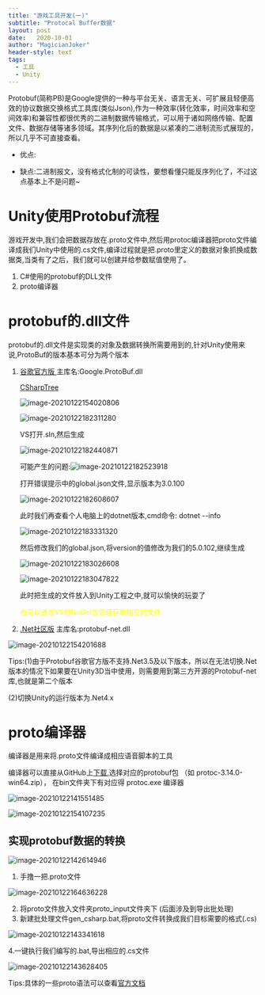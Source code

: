 ```yaml
---
title: "游戏工具开发(一)"
subtitle: "Protocal Buffer数据"
layout: post
date:   2020-10-01
author: "MagicianJoker"
header-style: text
tags:
  - 工具
  - Unity
---
```


Protobuf(简称PB)是Google提供的一种与平台无关、语言无关、可扩展且轻便高效的协议数据交换格式工具库(类似Json),作为一种效率(转化效率，时间效率和空间效率)和兼容性都很优秀的二进制数据传输格式，可以用于诸如网络传输、配置文件、数据存储等诸多领域。其序列化后的数据是以紧凑的二进制流形式展现的，所以几乎不可直接查看。

- 优点:

- 缺点:二进制报文，没有格式化制的可读性，要想看懂只能反序列化了，不过这点基本上不是问题~

# Unity使用Protobuf流程

游戏开发中,我们会把数据存放在.proto文件中,然后用protoc编译器把proto文件编译成我们Unity中使用的.cs文件,编译过程就是把.proto里定义的数据对象抓换成数据类,当类有了之后，我们就可以创建并给参数赋值使用了。

1. C#使用的protobuf的DLL文件
2. proto编译器

# protobuf的.dll文件

protobuf的.dll文件是实现类的对象及数据转换所需要用到的,针对Unity使用来说,ProtoBuf的版本基本可分为两个版本

1. [谷歌官方版 ](https://github.com/protocolbuffers/protobuf/tree/master/csharp)   主库名:Google.ProtoBuf.dll

   [CSharpTree](https://github.com/protocolbuffers/protobuf/releases)

   ![image-20210122154020806](https://magicianhoker.oss-cn-beijing.aliyuncs.com/ImgBed/20210122154020.png)

     ![image-20210122182311280](https://magicianhoker.oss-cn-beijing.aliyuncs.com/ImgBed/20210122182311.png)

   VS打开.sln,然后生成

   ![image-20210122182440871](https://magicianhoker.oss-cn-beijing.aliyuncs.com/ImgBed/20210122182440.png)

   

   可能产生的问题:![image-20210122182523918](https://magicianhoker.oss-cn-beijing.aliyuncs.com/ImgBed/20210122182523.png)

   打开错误提示中的global.json文件,显示版本为3.0.100

   ![image-20210122182608607](https://magicianhoker.oss-cn-beijing.aliyuncs.com/ImgBed/20210122182608.png)

   此时我们再查看个人电脑上的dotnet版本,cmd命令: dotnet --info

   ![image-20210122183331320](https://magicianhoker.oss-cn-beijing.aliyuncs.com/ImgBed/20210122183331.png)

   然后修改我们的global.json,将version的值修改为我们的5.0.102,继续生成

   ![image-20210122183026608](https://magicianhoker.oss-cn-beijing.aliyuncs.com/ImgBed/20210122183026.png)

   ![image-20210122183047822](https://magicianhoker.oss-cn-beijing.aliyuncs.com/ImgBed/20210122183047.png)

   此时把生成的文件放入到Unity工程之中,就可以愉快的玩耍了

   <font color=yellow>也可以通过VS的NuGet包管理获取相应的文件</font>

2. [.Net社区版](https://github.com/protobuf-net/protobuf-net)    主库名:protobuf-net.dll

![image-20210122154201688](https://magicianhoker.oss-cn-beijing.aliyuncs.com/ImgBed/20210122154201.png)

Tips:(1)由于Protobuf谷歌官方版不支持.Net3.5及以下版本，所以在无法切换.Net版本的情况下如果要在Unity3D当中使用，则需要用到第三方开源的Protobuf-net库,也就是第二个版本

(2)切换Unity的运行版本为.Net4.x

# proto编译器

编译器是用来将.proto文件编译成相应语音脚本的工具

编译器可以直接从GitHub上[下载](https://github.com/protocolbuffers/protobuf/releases),选择对应的protobuf包 （如 protoc-3.14.0-win64.zip）， 在bin文件夹下有对应得 protoc.exe 编译器

![image-20210122141551485](https://magicianhoker.oss-cn-beijing.aliyuncs.com/ImgBed/20210122141551.png)

![image-20210122154107235](https://magicianhoker.oss-cn-beijing.aliyuncs.com/ImgBed/20210122154107.png)

## 实现protobuf数据的转换

![image-20210122142614946](https://magicianhoker.oss-cn-beijing.aliyuncs.com/ImgBed/20210122142614.png)

1. 手撸一把.proto文件

![image-20210122164636228](https://magicianhoker.oss-cn-beijing.aliyuncs.com/ImgBed/20210122164636.png)

2. 将proto文件放入文件夹proto_input文件夹下 (后面涉及到导出批处理)
3. 新建批处理文件gen_csharp.bat,将proto文件转换成我们目标需要的格式(.cs)

![image-20210122143341618](https://magicianhoker.oss-cn-beijing.aliyuncs.com/ImgBed/20210122143341.png)

4.一键执行我们编写的.bat,导出相应的.cs文件

![image-20210122143628405](https://magicianhoker.oss-cn-beijing.aliyuncs.com/ImgBed/20210122143628.png)

Tips:具体的一些proto语法可以查看[官方文档](https://developers.google.com/protocol-buffers/docs/proto3)











